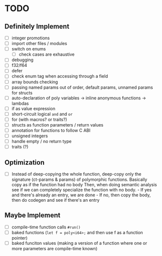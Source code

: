 # TODO

## Definitely Implement

- [ ] integer promotions
- [ ] import other files / modules
- [ ] switch on enums
    - [ ] check cases are exhaustive
- [ ] debugging
- [ ] f32/f64
- [ ] defer
- [ ] check enum tag when accessing through a field
- [ ] array bounds checking
- [ ] passing named params out of order, default params, unnamed params for structs
- [ ] auto-declaration of poly variables -> inline anonymous functions -> lambdas
- [ ] if as value expression
- [ ] short-circuit logical `and` and `or`
- [ ] for (with macros? or traits?)
- [ ] structs as function parameters / return values
- [ ] annotation for functions to follow C ABI
- [ ] unsigned integers
- [ ] handle empty / no return type
- [ ] traits (?)

## Optimization

- [ ] Instead of deep-copying the whole function, deep-copy only the signature (ct-params & params) of polymorphic functions. Basically copy as if the function had no body
      Then, when doing semantic analysis see if we can completely specialize the function with no body.
      - If yes and there's already an entry, we are done
      - If no, then copy the body, then do codegen and see if there's an entry


## Maybe Implement

- [ ] compile-time function calls `#run()`
- [ ] baked functions (`let f = poly<i64>;` and then use f as a function pointer)
- [ ] baked funciton values (making a version of a function where one or more parameters are compile-time known)
